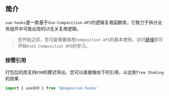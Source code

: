 ## 简介
`vue-hooks`是一款基于`Vue-Composition-API`的逻辑复用函数库，它致力于拆分业务组件中可能出现的UI无关复用逻辑。
> 在开始之前，您可能需要熟悉`Composition API`的基本使用，访问[链接](https://composition-api.vuejs.org/zh/)即可开始`Vue3 Composition API`的学习。

### 按需引用
打包后的库支持`ESM`的模式导出，您可以直接像如下的引用，以达到`Tree Shaking`的效果.
```javascript
import { useXXX } from '@xuguo/vue-hooks'
```